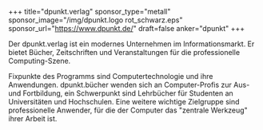 +++
title="dpunkt.verlag"
sponsor_type="metall"
sponsor_image="/img/dpunkt.logo rot_schwarz.eps"
sponsor_url="https://www.dpunkt.de/"
draft=false
anker="dpunkt"
+++

Der dpunkt.verlag ist ein modernes Unternehmen im Informationsmarkt. Er bietet Bücher, Zeitschriften und Veranstaltungen für die professionelle Computing-Szene.

Fixpunkte des Programms sind Computertechnologie und ihre Anwendungen. dpunkt.bücher wenden sich an Computer-Profis zur Aus- und Fortbildung, ein Schwerpunkt sind Lehrbücher für Studenten an Universitäten und Hochschulen. Eine weitere wichtige Zielgruppe sind professionelle Anwender, für die der Computer das "zentrale Werkzeug" ihrer Arbeit ist.
